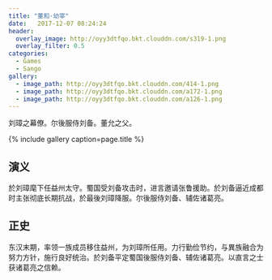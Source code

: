 ```yaml
---
title: "董和·幼宰"
date:   2017-12-07 08:24:24
header:
  overlay_image: http://oyy3dtfqo.bkt.clouddn.com/s319-1.png
  overlay_filter: 0.5
categories:
  - Games
  - Sango
gallery:
  - image_path: http://oyy3dtfqo.bkt.clouddn.com/414-1.png
  - image_path: http://oyy3dtfqo.bkt.clouddn.com/a172-1.png
  - image_path: http://oyy3dtfqo.bkt.clouddn.com/a126-1.png
---
```


刘璋之幕僚。尔後服侍刘备。董允之父。

{% include gallery caption=page.title %}

## 演义

於刘璋麾下任益州太守。蜀国受刘备攻击时，进言邀请张鲁援助。於刘备逼近成都时主张彻底长期抗战，於最後刘璋降服。尔後服侍刘备、辅佐诸葛亮。

## 正史

东汉末期，率领一族成员移住益州，为刘璋所任用。力行勤俭节约，与異族融合为努力方针，施行良好统治。於刘备平定蜀国後服侍刘备、辅佐诸葛亮。以直言之士获诸葛亮之信赖。